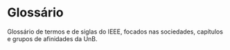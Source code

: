 # Glossário
Glossário de termos e de siglas do IEEE, focados nas sociedades, capítulos e grupos de afinidades da UnB. 
